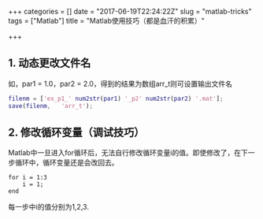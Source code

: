 +++
categories = []
date = "2017-06-19T22:24:22Z"
slug = "matlab-tricks"
tags = ["Matlab"]
title = "Matlab使用技巧（都是血汗的积累）"

+++
## 1. 动态更改文件名

如，par1 = 1.0，par2 = 2.0，得到的结果为数组arr_t则可设置输出文件名

```matlab
filenm = ['ex_p1_' num2str(par1) '_p2' num2str(par2) '.mat'];
save(filenm,   'arr_t');
```
## 2. 修改循环变量（调试技巧）
Matlab中一旦进入for循环后，无法自行修改循环变量i的值。即使修改了，在下一步循环中，循环变量还是会改回去。

```
for i = 1:3
    i = 1;
end
```
每一步中i的值分别为1,2,3.
